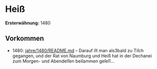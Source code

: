 # Heiß

**Ersterwähnung:** 1480

## Vorkommen
- 1480: [jahre/1480/README.md](../jahre/1480/README.md) – Darauf iſt man als3bald zu Tiſch gegangen,
und der Rat von Naumburg und Heiß hat in der
Dechanei zum Morgen- und Abendeſſen beiſammen geſeſſ...
